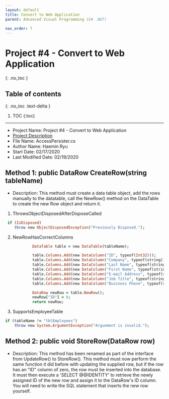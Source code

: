 ```yaml
---
layout: default
title: Convert to Web Application
parent: Advanced Visual Programming (C# .NET)

nav_order: 7
---
```


# Project #4 - Convert to Web Application
{: .no_toc }

## Table of contents
{: .no_toc .text-delta }

1. TOC
{:toc}

--- 
 * Project Name: Project #4 - Convert to Web Application
 * [Project Description](takeaways/assets/files/021720_Csharp_Project4_Conver%20to%20Web%20Application.pdf)
 * File Name: AccessPersister.cs
 * Author Name: Haemin Ryu
 * Start Date: 02/17/2020
 * Last Modified Date: 02/19/2020


## Method 1: public DataRow CreateRow(string tableName)
- Description: This method must create a data table object, add the rows manually to the datatable, 
call the NewRow() method on the DataTable to create the new Row object and return it. 
1. ThrowsObjectDisposedAfterDisposeCalled
```ruby
 if (IsDisposed)
    throw new ObjectDisposedException("Previously Disposed."); 
 ```
2. NewRowHasCorrectColumns
```ruby
            DataTable table = new DataTable(tableName);

            table.Columns.Add(new DataColumn("ID", typeof(Int32)));
            table.Columns.Add(new DataColumn("Company", typeof(string)));
            table.Columns.Add(new DataColumn("Last Name", typeof(string)));
            table.Columns.Add(new DataColumn("First Name", typeof(string)));
            table.Columns.Add(new DataColumn("E-mail Address", typeof(string)));
            table.Columns.Add(new DataColumn("Job Title", typeof(string)));
            table.Columns.Add(new DataColumn("Business Phone", typeof(string)));

            DataRow newRow = table.NewRow();
            newRow["ID"] = 0;
            return newRow;
```
3. SupportsEmployeeTable 
```ruby
if (tableName != "tblEmployees")
    throw new System.ArgumentException("Arguement is invalid.");
```

## Method 2: public void StoreRow(DataRow row)
- Description: This method has been renamed as part of the interface from UpdateRow() to StoreRow(). 
This method must now perform the same function it did before with updating the supplied row,
but if the row has an "ID" column of zero, the row must be inserted into the database. 
It must then execute a 'SELECT @@IDENTITY' to retrieve the newly assigned ID of the new row and assign it to the DataRow's ID column. 
You will need to write the SQL statement that inserts the new row yourself. 
